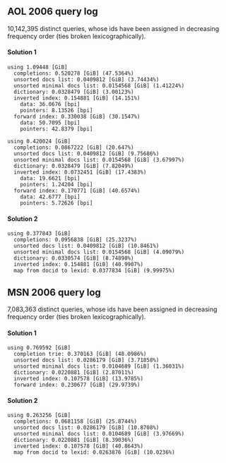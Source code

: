 AOL 2006 query log
------------------

10,142,395 distinct queries, whose ids have been assigned
in decreasing frequency order (ties broken lexicographically).

#### Solution 1

	using 1.09448 [GiB]
	  completions: 0.520278 [GiB] (47.5364%)
	  unsorted docs list: 0.0409812 [GiB] (3.74434%)
	  unsorted minimal docs list: 0.0154568 [GiB] (1.41224%)
	  dictionary: 0.0328479 [GiB] (3.00123%)
	  inverted index: 0.154881 [GiB] (14.151%)
		data: 36.0676 [bpi]
		pointers: 8.13526 [bpi]
	  forward index: 0.330038 [GiB] (30.1547%)
		data: 50.7095 [bpi]
		pointers: 42.8379 [bpi]

	using 0.420024 [GiB]
	  completions: 0.0867222 [GiB] (20.647%)
	  unsorted docs list: 0.0409812 [GiB] (9.75686%)
	  unsorted minimal docs list: 0.0154568 [GiB] (3.67997%)
	  dictionary: 0.0328479 [GiB] (7.82049%)
	  inverted index: 0.0732451 [GiB] (17.4383%)
		data: 19.6621 [bpi]
		pointers: 1.24204 [bpi]
	  forward index: 0.170771 [GiB] (40.6574%)
		data: 42.6777 [bpi]
		pointers: 5.72626 [bpi]

#### Solution 2

	using 0.377843 [GiB]
	  completions: 0.0956838 [GiB] (25.3237%)
	  unsorted docs list: 0.0409812 [GiB] (10.8461%)
	  unsorted minimal docs list: 0.0154568 [GiB] (4.09079%)
	  dictionary: 0.0330574 [GiB] (8.74898%)
	  inverted index: 0.154881 [GiB] (40.9907%)
	  map from docid to lexid: 0.0377834 [GiB] (9.99975%)

MSN 2006 query log
------------------

7,083,363 distinct queries, whose ids have been assigned
in decreasing frequency order (ties broken lexicographically).

#### Solution 1

    using 0.769592 [GiB]
      completion trie: 0.370163 [GiB] (48.0986%)
      unsorted docs list: 0.0286179 [GiB] (3.71858%)
      unsorted minimal docs list: 0.0104689 [GiB] (1.36031%)
      dictionary: 0.0220881 [GiB] (2.87011%)
      inverted index: 0.107578 [GiB] (13.9785%)
      forward index: 0.230677 [GiB] (29.9739%)
      
 
#### Solution 2

	using 0.263256 [GiB]
	  completions: 0.0681158 [GiB] (25.8744%)
	  unsorted docs list: 0.0286179 [GiB] (10.8708%)
	  unsorted minimal docs list: 0.0104689 [GiB] (3.97669%)
	  dictionary: 0.0220881 [GiB] (8.39036%)
	  inverted index: 0.107578 [GiB] (40.8643%)
	  map from docid to lexid: 0.0263876 [GiB] (10.0236%)